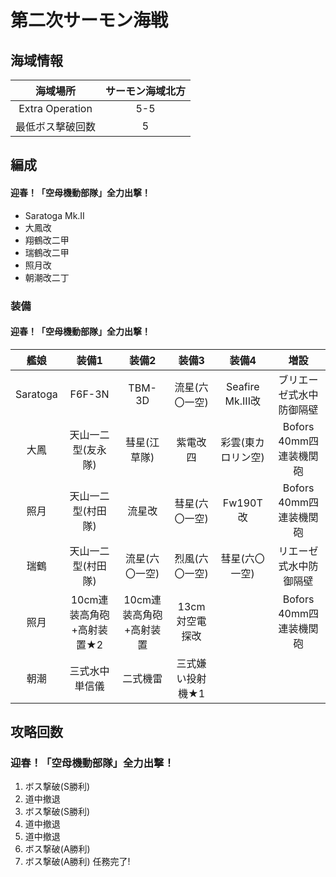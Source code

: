 # 第二次サーモン海戦

## 海域情報

| 海域場所         | サーモン海域北方 |
| :-:              | :-:              |
| Extra Operation  | 5-5              |
| 最低ボス撃破回数 | 5                |

## 編成

####  迎春！「空母機動部隊」全力出撃！

- Saratoga Mk.II
- 大鳳改
- 翔鶴改二甲
- 瑞鶴改二甲
- 照月改
- 朝潮改二丁

### 装備

####  迎春！「空母機動部隊」全力出撃！
| 艦娘     | 装備1                     | 装備2                   | 装備3            | 装備4              | 増設                     |
| :-:      | :---------------------:   | :----------------:      | :---------:      | :-:                | :-:                      |
| Saratoga | F6F-3N                    | TBM-3D                  | 流星(六〇一空)   | Seafire Mk.III改   | ブリエーゼ式水中防御隔壁 |
| 大鳳     | 天山一二型(友永隊)        | 彗星(江草隊)            | 紫電改四         | 彩雲(東カロリン空) | Bofors 40mm四連装機関砲  |
| 照月     | 天山一二型(村田隊)        | 流星改                  | 彗星(六〇一空)   | Fw190T改           | Bofors 40mm四連装機関砲  |
| 瑞鶴     | 天山一二型(村田隊)        | 流星(六〇一空)          | 烈風(六〇一空)   | 彗星(六〇一空)     | リエーゼ式水中防御隔壁   |
| 照月     | 10cm連装高角砲+高射装置★2 | 10cm連装高角砲+高射装置 | 13cm対空電探改   |                    | Bofors 40mm四連装機関砲  |
| 朝潮     | 三式水中単信儀            | 二式機雷                | 三式嫌い投射機★1 |                    |                          |

## 攻略回数

###  迎春！「空母機動部隊」全力出撃！

1. ボス撃破(S勝利)
1. 道中撤退
1. ボス撃破(S勝利)
1. 道中撤退
1. 道中撤退
1. ボス撃破(A勝利)
1. ボス撃破(A勝利) 任務完了!
